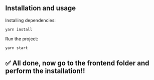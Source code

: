 ## Installation and usage

Installing dependencies:

```
yarn install
```

Run the project:
```
yarn start
```

## ✅ All done, now go to the frontend folder and perform the installation!!
